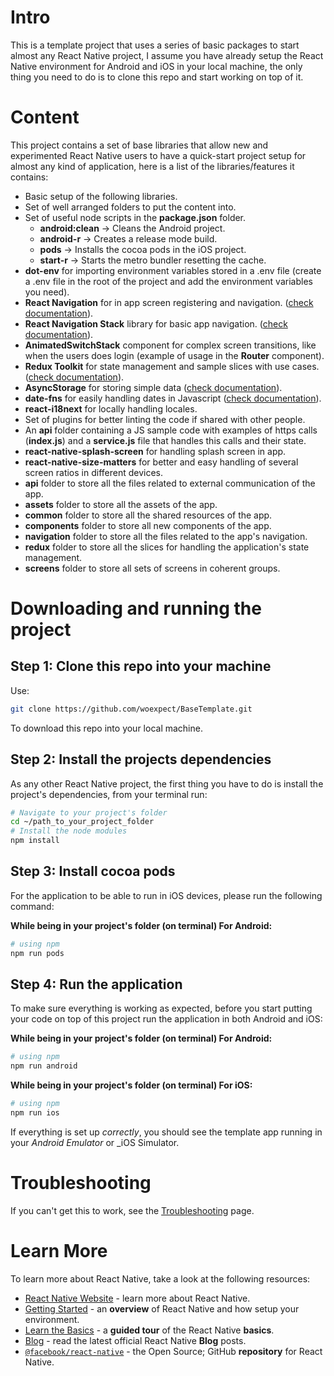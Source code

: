 # Intro

This is a template project that uses a series of basic packages to start almost any React Native project, I assume you have already setup the React Native environment for Android and iOS in your local machine, the only thing you need to do is to clone this repo and start working on top of it.

# Content
This project contains a set of base libraries that allow new and experimented React Native users to have a quick-start project setup for almost any kind of application, here is a list of the libraries/features it contains:

- Basic setup of the following libraries.
- Set of well arranged folders to put the content into.
- Set of useful node scripts in the **package.json** folder.
   - **android:clean** -> Cleans the Android project.
   - **android-r** -> Creates a release mode build.
   - **pods** -> Installs the cocoa pods in the iOS project.
   - **start-r** -> Starts the metro bundler resetting the cache.
- **dot-env** for importing environment variables stored in a .env file (create a .env file in the root of the project and add the environment variables you need).
- **React Navigation** for in app screen registering and navigation. ([check documentation](https://reactnavigation.org/docs/getting-started)).
- **React Navigation Stack** library for basic app navigation. ([check documentation](https://reactnavigation.org/docs/stack-navigator)).
- **AnimatedSwitchStack** component for complex screen transitions, like when the users does login (example of usage in the **Router** component).
- **Redux Toolkit** for state management and sample slices with use cases. ([check documentation](https://redux-toolkit.js.org/introduction/getting-started)).
- **AsyncStorage** for storing simple data ([check documentation](https://github.com/react-native-async-storage/async-storage)).
- **date-fns** for easily handling dates in Javascript ([check documentation](https://date-fns.org/docs/Getting-Started)).
- **react-i18next** for locally handling locales.
- Set of plugins for better linting the code if shared with other people.
- An **api** folder containing a JS sample code with examples of https calls (**index.js**) and a **service.js** file that handles this calls and their state.
- **react-native-splash-screen** for handling splash screen in app.
- **react-native-size-matters** for better and easy handling of several screen ratios in different devices.
- **api** folder to store all the files related to external communication of the app.
- **assets** folder to store all the assets of the app.
- **common** folder to store all the shared resources of the app.
- **components** folder to store all new components of the app.
- **navigation** folder to store all the files related to the app's navigation.
- **redux** folder to store all the slices for handling the application's state management.
- **screens** folder to store all sets of screens in coherent groups.


# Downloading and running the project

## Step 1: Clone this repo into your machine

Use:

```bash
git clone https://github.com/woexpect/BaseTemplate.git
```

To download this repo into your local machine.

## Step 2: Install the projects dependencies

As any other React Native project, the first thing you have to do is install the project's dependencies, from your terminal run:

```bash
# Navigate to your project's folder
cd ~/path_to_your_project_folder
# Install the node modules
npm install
```

## Step 3: Install cocoa pods 

For the application to be able to run in iOS devices, please run the following command:

**While being in your project's folder (on terminal) For Android:**
```bash
# using npm
npm run pods
```

## Step 4: Run the application

To make sure everything is working as expected, before you start putting your code on top of this project run the application in both Android and iOS:

**While being in your project's folder (on terminal) For Android:**
```bash
# using npm
npm run android
```

**While being in your project's folder (on terminal) For iOS:**
```bash
# using npm
npm run ios
```

If everything is set up _correctly_, you should see the template app running in your _Android Emulator_ or _iOS Simulator.

# Troubleshooting

If you can't get this to work, see the [Troubleshooting](https://reactnative.dev/docs/troubleshooting) page.

# Learn More

To learn more about React Native, take a look at the following resources:

- [React Native Website](https://reactnative.dev) - learn more about React Native.
- [Getting Started](https://reactnative.dev/docs/environment-setup) - an **overview** of React Native and how setup your environment.
- [Learn the Basics](https://reactnative.dev/docs/getting-started) - a **guided tour** of the React Native **basics**.
- [Blog](https://reactnative.dev/blog) - read the latest official React Native **Blog** posts.
- [`@facebook/react-native`](https://github.com/facebook/react-native) - the Open Source; GitHub **repository** for React Native.
